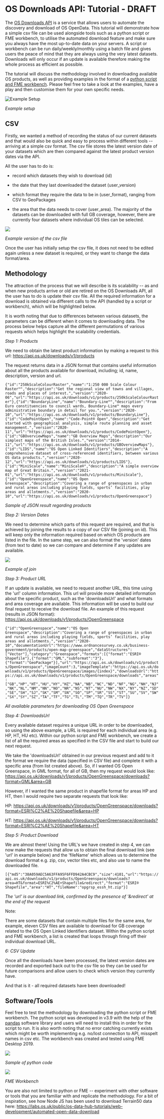 OS Downloads API: Tutorial - DRAFT 
==================================

The [OS Downloads API](https://osdatahub.os.uk/docs/downloads/overview)
is a service that allows users to automate the discovery and download of
OS OpenData. This tutorial will demonstrate how a simple csv file can be
used alongside tools such as a python script or FME workbench, to
utilise the automated download feature and make sure you always have
the most up-to-date data on your servers. A script or workbench can be
run daily/weekly/monthly using a batch file and gives users the peace of
mind that they are always using the very latest datasets. Downloads will
only occur if an update is available therefore making the whole process
as efficient as possible.

The tutorial will discuss the methodology involved in downloading
available OS products, as well as providing examples in the format of a
[python script and FME workbench](./code). Please feel free to take a look at the
examples, have a play and then customise them for your own specific
needs.

![Example Setup](./media/image1.png)

*Example setup*

CSV
---

Firstly, we wanted a method of recording the status of our current
datasets and that would also be quick and easy to process within
different tools -- arriving at a simple csv format. The csv file stores
the latest version date of your datasets which are then compared against
the latest product version dates via the API.

All the user has to do is:

-   record which datasets they wish to download (id)

-   the date that they last downloaded the dataset (user\_version)

-   which format they require the data to be in (user\_format), ranging
    from CSV to GeoPackages

-   the area that the data needs to cover (user\_area). The majority of
    the datasets can be downloaded with full GB coverage, however, there
    are currently four datasets where individual OS tiles can be
    selected.

![](./media/image2.png)

*Example version of the csv file*

Once the user has initially setup the csv file, it does not need to be
edited again unless a new dataset is required, or they want to change
the data format/area.

Methodology
-----------

The attraction of the process that we will describe is its scalability
-- as and when new products arrive or old are retired on the OS
Downloads API, all the user has to do is update their csv file. All the
required information for a download is obtained via different calls to
the API (handled by a script or workbench), which will be highlighted
below.

It is worth noting that due to differences between various datasets, the
parameters can be different when it comes to downloading data. The
process below helps capture all the different permutations of various
requests which helps highlight the scalability credentials.

*Step 1: Products*

We need to obtain the latest product information by making a request
to this url: <https://api.os.uk/downloads/v1/products>

The request returns data in a JSON format that contains useful
information about all the products available for download, including;
id, name, description, version and url.

`{"id":"250kScaleColourRaster","name":"1:250 000 Scale Colour Raster™","description":"Get the regional view of towns and villages, roads and places of interest.","version":"2020-06","url":"https://api.os.uk/downloads/v1/products/250kScaleColourRaster"},{"id":"BoundaryLine","name":"Boundary-Line™","description":"From Euro constituencies to council wards, Boundary-Line™ maps every administrative boundary in detail for you.","version":"2020-10","url":"https://api.os.uk/downloads/v1/products/BoundaryLine"},{"id":"CodePointOpen","name":"Code-Point® Open","description":"Get started with geographical analysis, simple route planning and asset management.","version":"2020-11","url":"https://api.os.uk/downloads/v1/products/CodePointOpen"},{"id":"GBOverviewMaps","name":"GB Overview Maps","description":"Our simplest maps of the British Isles.","version":"2014-11","url":"https://api.os.uk/downloads/v1/products/GBOverviewMaps"},{"id":"LIDS","name":"OS Open Linked Identifiers","description":"A comprehensive dataset of cross-referenced identifiers, between various OS data products.","version":"2020-12","url":"https://api.os.uk/downloads/v1/products/LIDS"},{"id":"MiniScale","name":"MiniScale®","description":"A simple overview map of Great Britain.","version":"2021-01","url":"https://api.os.uk/downloads/v1/products/MiniScale"},{"id":"OpenGreenspace","name":"OS Open Greenspace","description":"Covering a range of greenspaces in urban and rural areas including playing fields, sports’ facilities, play areas and allotments.","version":"2020-10","url":"https://api.os.uk/downloads/v1/products/OpenGreenspace"}`

*Sample of JSON result regarding products*

*Step 2: Version Dates*

We need to determine which parts of this request are required, and that
is achieved by joining the results to a copy of our CSV file (joining on
id). This will keep only the information required based on which OS
products are listed in the file. In the same step, we can also format
the 'version' dates (from text to date) so we can compare and determine
if any updates are available.

![](./media/image4.png)

*Example of join*

*Step 3: Product URL*

If an update is available, we need to request another URL, this
time using the 'url' column information. This url will provide more
detailed information about the specific product, such as the
'downloadsUrl' and what formats and area coverage are available. This
information will be used to build our final request to receive the
download file. An example of this request (results in JSON format):
<https://api.os.uk/downloads/v1/products/OpenGreenspace>

`{"id":"OpenGreenspace","name":"OS Open Greenspace","description":"Covering a range of greenspaces in urban and rural areas including playing fields, sports’ facilities, play areas and allotments.","version":"2020-10","documentationUrl":"https://www.ordnancesurvey.co.uk/business-government/products/open-map-greenspace","dataStructures":["Vector"],"category":"Greenspace","formats":[{"format":"ESRI® Shapefile"},{"format":"GML","subformat":"3"},{"format":"GeoPackage"}],"url":"https://api.os.uk/downloads/v1/products/OpenGreenspace","imageCount":3,"imageTemplate":"https://api.os.uk/downloads/v1/products/OpenGreenspace/images/{index}","downloadsUrl":"https://api.os.uk/downloads/v1/products/OpenGreenspace/downloads","areas":["GB","HP","HT","HU","HY","HZ","NA","NB","NC","ND","NF","NG","NH","NJ","NK","NL","NM","NN","NO","NR","NS","NT","NU","NW","NX","NY","NZ","SD","SE","SH","SJ","SK","SM","SN","SO","SP","SR","SS","ST","SU","SV","SW","SX","SY","SZ","TA","TF","TG","TL","TM","TQ","TR","TV"]}`

*All available parameters for downloading OS Open Greenspace*

*Step 4: DownloadsUrl*

Every available dataset requires a unique URL in order to be downloaded,
so using the above example, a URL is required for each individual area
(e.g. HP, HT, HU etc). Within our python script and FME workbench, we
create a list of all the required areas as specified in the CSV file and
start to build our next request.

We take the 'downloadsUrl' obtained in our previous request and add to
it the format we require the data (specified in CSV file) and complete
it with a specific area (from list created above). So, if I wanted OS
Open Greenspace, in GML format, for all of GB, then my request would
look like: <https://api.os.uk/downloads/v1/products/OpenGreenspace/downloads?format=GML&area=GB>

However, if I wanted the same product in shapefile format for areas HP
and HT, then I would require two separate requests that look like:

HP: <https://api.os.uk/downloads/v1/products/OpenGreenspace/downloads?format=ESRI%C2%AE%20Shapefile&area=HP>

HT: <https://api.os.uk/downloads/v1/products/OpenGreenspace/downloads?format=ESRI%C2%AE%20Shapefile&area=HT>

*Step 5: Product Download*

We are almost there! Using the URL's we have created in step 4, we can
now make the requests that allow us to obtain the final download
link (see 'url' in example below) and the 'fileName' which allows us
to determine the download format e.g. zip, csv, vector tiles etc, and
also use to name the downloaded file.

`[{"md5":"38A059AEC5A63FFA95F6FFD942A4CBC9","size":4101,"url":"https://api.os.uk/downloads/v1/products/OpenGreenspace/downloads?area=HT&format=ESRI%C2%AE+Shapefile&redirect","format":"ESRI® Shapefile","area":"HT","fileName":"opgrsp_essh_ht.zip"}]`

*The 'url' is our download link, confirmed by the presence of '&redirect' at the end of the request*

Note:

There are some datasets that contain multiple files for the same area,
for example, eleven CSV files are available to download for GB coverage
related to the OS Open Linked Identifiers dataset. Within the python
script and FME workbench, a list is created that loops through firing
off their individual download URL.

*6: CSV Update*

Once all the downloads have been processed, the latest version dates are
recorded and exported back out to the csv file so they can be used for
future comparisons and allow users to check which version they currently
have.

And that is it - all required datasets have been downloaded!

Software/Tools
--------------

Feel free to test the methodology by downloading the python script or
FME workbench. The python script was developed in v3.9 with the help of the
[pandas](https://pandas.pydata.org/pandas-docs/stable/getting_started/install.html)
software library and users will need to install this in order for the
script to run. It is also worth noting that no error catching currently
exists which might be worth implementing e.g. no/lost connection to API,
misspelt names in csv etc. The workbench was created and tested using
FME Desktop 2019.

![](./media/image7.png)

*Sample of python code*

![](./media/image8.png)

*FME Workbench*

You are also not limited to python or FME -- experiment with other
software or tools that you are familiar with and replicate the
methodology. For a bit of inspiration, see how Node JS has been used to
download Terrain50 data here:
<https://labs.os.uk/public/os-data-hub-tutorials/web-development/automated-open-data-download>
